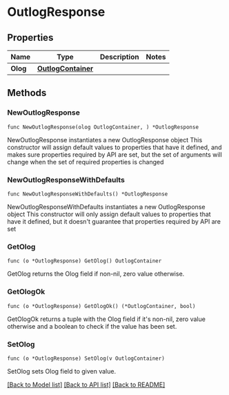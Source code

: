 # OutlogResponse

## Properties

Name | Type | Description | Notes
------------ | ------------- | ------------- | -------------
**Olog** | [**OutlogContainer**](OutlogContainer.md) |  | 

## Methods

### NewOutlogResponse

`func NewOutlogResponse(olog OutlogContainer, ) *OutlogResponse`

NewOutlogResponse instantiates a new OutlogResponse object
This constructor will assign default values to properties that have it defined,
and makes sure properties required by API are set, but the set of arguments
will change when the set of required properties is changed

### NewOutlogResponseWithDefaults

`func NewOutlogResponseWithDefaults() *OutlogResponse`

NewOutlogResponseWithDefaults instantiates a new OutlogResponse object
This constructor will only assign default values to properties that have it defined,
but it doesn't guarantee that properties required by API are set

### GetOlog

`func (o *OutlogResponse) GetOlog() OutlogContainer`

GetOlog returns the Olog field if non-nil, zero value otherwise.

### GetOlogOk

`func (o *OutlogResponse) GetOlogOk() (*OutlogContainer, bool)`

GetOlogOk returns a tuple with the Olog field if it's non-nil, zero value otherwise
and a boolean to check if the value has been set.

### SetOlog

`func (o *OutlogResponse) SetOlog(v OutlogContainer)`

SetOlog sets Olog field to given value.



[[Back to Model list]](../README.md#documentation-for-models) [[Back to API list]](../README.md#documentation-for-api-endpoints) [[Back to README]](../README.md)


